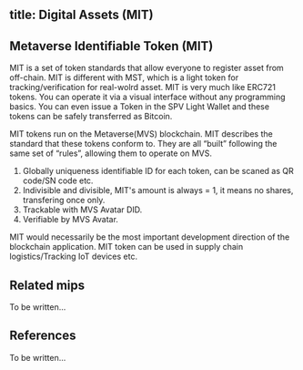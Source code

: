 title: Digital Assets (MIT)
---

## Metaverse Identifiable Token (MIT)

MIT is a set of token standards that allow everyone to register asset from off-chain. MIT is different with MST, which is a light token for tracking/verification for real-wolrd asset.
MIT is very much like ERC721 tokens. You can operate it via a visual interface without any programming basics. You can even issue a Token in the SPV Light Wallet and these tokens can be safely transferred as Bitcoin.

MIT tokens run on the Metaverse(MVS) blockchain. MIT describes the standard that these tokens conform to. They are all “built” following the same set of “rules”, allowing them to operate on MVS.

1. Globally uniqueness identifiable ID for each token, can be scaned as QR code/SN code etc.
2. Indivisible and divisible, MIT's amount is always = 1, it means no shares, transfering once only.
3. Trackable with MVS Avatar DID.
4. Verifiable by MVS Avatar.

MIT would necessarily be the most important development direction of the blockchain application. MIT token can be used in supply chain logistics/Tracking IoT devices etc.

## Related mips
To be written...

## References 
To be written...
